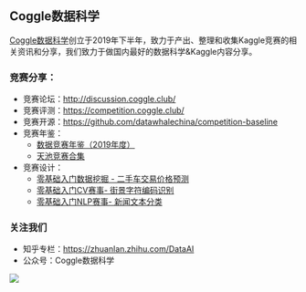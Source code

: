 ## Coggle数据科学

[Coggle数据科学](https://coggle.club/)创立于2019年下半年，致力于产出、整理和收集Kaggle竞赛的相关资讯和分享，我们致力于做国内最好的数据科学&Kaggle内容分享。

### 竞赛分享：

- 竞赛论坛：http://discussion.coggle.club/
- 竞赛评测：https://competition.coggle.club/
- 竞赛开源：https://github.com/datawhalechina/competition-baseline
- 竞赛年鉴：
  - [数据竞赛年鉴（2019年度）](https://mp.weixin.qq.com/s/r9TEW0KRbWsl4LVqqozfPQ)
  - [天池竞赛合集](https://coggle.club/assets/html/tianchi.html)
- 竞赛设计：
  - [零基础入门数据挖掘 - 二手车交易价格预测](https://tianchi.aliyun.com/competition/entrance/231784/)
  - [零基础入门CV赛事- 街景字符编码识别](https://tianchi.aliyun.com/competition/entrance/531795/)
  - [零基础入门NLP赛事- 新闻文本分类](https://tianchi.aliyun.com/competition/entrance/531810/)
  

### 关注我们

- 知乎专栏：https://zhuanlan.zhihu.com/DataAI
- 公众号：Coggle数据科学

![](https://coggle.club/assets/img/coggle_qrcode.jpg)


